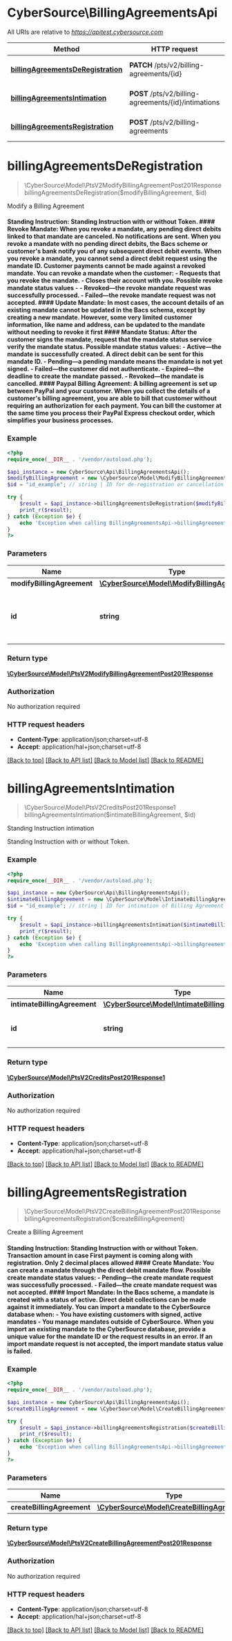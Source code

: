 # CyberSource\BillingAgreementsApi

All URIs are relative to *https://apitest.cybersource.com*

Method | HTTP request | Description
------------- | ------------- | -------------
[**billingAgreementsDeRegistration**](BillingAgreementsApi.md#billingAgreementsDeRegistration) | **PATCH** /pts/v2/billing-agreements/{id} | Modify a Billing Agreement
[**billingAgreementsIntimation**](BillingAgreementsApi.md#billingAgreementsIntimation) | **POST** /pts/v2/billing-agreements/{id}/intimations | Standing Instruction intimation
[**billingAgreementsRegistration**](BillingAgreementsApi.md#billingAgreementsRegistration) | **POST** /pts/v2/billing-agreements | Create a Billing Agreement


# **billingAgreementsDeRegistration**
> \CyberSource\Model\PtsV2ModifyBillingAgreementPost201Response billingAgreementsDeRegistration($modifyBillingAgreement, $id)

Modify a Billing Agreement

#### Standing Instruction: Standing Instruction with or without Token.  #### Revoke Mandate: When you revoke a mandate, any pending direct debits linked to that mandate are canceled. No notifications are sent. When you revoke a mandate with no pending direct debits, the Bacs scheme or customer's bank notify you of any subsequent direct debit events. When you revoke a mandate, you cannot send a direct debit request using the mandate ID. Customer payments cannot be made against a revoked mandate. You can revoke a mandate when the customer:   - Requests that you revoke the mandate.   - Closes their account with you. Possible revoke mandate status values -   - Revoked—the revoke mandate request was successfully processed.   - Failed—the revoke mandate request was not accepted.  #### Update Mandate: In most cases, the account details of an existing mandate cannot be updated in the Bacs schema, except by creating a new mandate. However, some very limited customer information, like name and address, can be updated to the mandate without needing to revoke it first  #### Mandate Status: After the customer signs the mandate, request that the mandate status service verify the mandate status. Possible mandate status values:   - Active—the mandate is successfully created. A direct debit can be sent for this mandate ID.   - Pending—a pending mandate means the mandate is not yet signed.   - Failed—the customer did not authenticate.   - Expired—the deadline to create the mandate passed.   - Revoked—the mandate is cancelled.  #### Paypal Billing Agreement:  A billing agreement is set up between PayPal and your customer. When you collect the details of a customer's billing agreement, you are able to bill that customer without requiring an authorization for each payment.  You can bill the customer at the same time you process their PayPal Express checkout order, which simplifies your business processes.

### Example
```php
<?php
require_once(__DIR__ . '/vendor/autoload.php');

$api_instance = new CyberSource\Api\BillingAgreementsApi();
$modifyBillingAgreement = new \CyberSource\Model\ModifyBillingAgreement(); // \CyberSource\Model\ModifyBillingAgreement | 
$id = "id_example"; // string | ID for de-registration or cancellation of Billing Agreement

try {
    $result = $api_instance->billingAgreementsDeRegistration($modifyBillingAgreement, $id);
    print_r($result);
} catch (Exception $e) {
    echo 'Exception when calling BillingAgreementsApi->billingAgreementsDeRegistration: ', $e->getMessage(), PHP_EOL;
}
?>
```

### Parameters

Name | Type | Description  | Notes
------------- | ------------- | ------------- | -------------
 **modifyBillingAgreement** | [**\CyberSource\Model\ModifyBillingAgreement**](../Model/ModifyBillingAgreement.md)|  |
 **id** | **string**| ID for de-registration or cancellation of Billing Agreement |

### Return type

[**\CyberSource\Model\PtsV2ModifyBillingAgreementPost201Response**](../Model/PtsV2ModifyBillingAgreementPost201Response.md)

### Authorization

No authorization required

### HTTP request headers

 - **Content-Type**: application/json;charset=utf-8
 - **Accept**: application/hal+json;charset=utf-8

[[Back to top]](#) [[Back to API list]](../../README.md#documentation-for-api-endpoints) [[Back to Model list]](../../README.md#documentation-for-models) [[Back to README]](../../README.md)

# **billingAgreementsIntimation**
> \CyberSource\Model\PtsV2CreditsPost201Response1 billingAgreementsIntimation($intimateBillingAgreement, $id)

Standing Instruction intimation

Standing Instruction with or without Token.

### Example
```php
<?php
require_once(__DIR__ . '/vendor/autoload.php');

$api_instance = new CyberSource\Api\BillingAgreementsApi();
$intimateBillingAgreement = new \CyberSource\Model\IntimateBillingAgreement(); // \CyberSource\Model\IntimateBillingAgreement | 
$id = "id_example"; // string | ID for intimation of Billing Agreement

try {
    $result = $api_instance->billingAgreementsIntimation($intimateBillingAgreement, $id);
    print_r($result);
} catch (Exception $e) {
    echo 'Exception when calling BillingAgreementsApi->billingAgreementsIntimation: ', $e->getMessage(), PHP_EOL;
}
?>
```

### Parameters

Name | Type | Description  | Notes
------------- | ------------- | ------------- | -------------
 **intimateBillingAgreement** | [**\CyberSource\Model\IntimateBillingAgreement**](../Model/IntimateBillingAgreement.md)|  |
 **id** | **string**| ID for intimation of Billing Agreement |

### Return type

[**\CyberSource\Model\PtsV2CreditsPost201Response1**](../Model/PtsV2CreditsPost201Response1.md)

### Authorization

No authorization required

### HTTP request headers

 - **Content-Type**: application/json;charset=utf-8
 - **Accept**: application/hal+json;charset=utf-8

[[Back to top]](#) [[Back to API list]](../../README.md#documentation-for-api-endpoints) [[Back to Model list]](../../README.md#documentation-for-models) [[Back to README]](../../README.md)

# **billingAgreementsRegistration**
> \CyberSource\Model\PtsV2CreateBillingAgreementPost201Response billingAgreementsRegistration($createBillingAgreement)

Create a Billing Agreement

#### Standing Instruction: Standing Instruction with or without Token. Transaction amount in case First payment is coming along with registration. Only 2 decimal places allowed  #### Create Mandate: You can create a mandate through the direct debit mandate flow. Possible create mandate status values:   - Pending—the create mandate request was successfully processed.   - Failed—the create mandate request was not accepted.  #### Import Mandate: In the Bacs scheme, a mandate is created with a status of active. Direct debit collections can be made against it immediately. You can import a mandate to the CyberSource database when:   - You have existing customers with signed, active mandates   - You manage mandates outside of CyberSource.  When you import an existing mandate to the CyberSource database, provide a unique value for the mandate ID or the request results in an error. If an import mandate request is not accepted, the import mandate status value is failed.

### Example
```php
<?php
require_once(__DIR__ . '/vendor/autoload.php');

$api_instance = new CyberSource\Api\BillingAgreementsApi();
$createBillingAgreement = new \CyberSource\Model\CreateBillingAgreement(); // \CyberSource\Model\CreateBillingAgreement | 

try {
    $result = $api_instance->billingAgreementsRegistration($createBillingAgreement);
    print_r($result);
} catch (Exception $e) {
    echo 'Exception when calling BillingAgreementsApi->billingAgreementsRegistration: ', $e->getMessage(), PHP_EOL;
}
?>
```

### Parameters

Name | Type | Description  | Notes
------------- | ------------- | ------------- | -------------
 **createBillingAgreement** | [**\CyberSource\Model\CreateBillingAgreement**](../Model/CreateBillingAgreement.md)|  |

### Return type

[**\CyberSource\Model\PtsV2CreateBillingAgreementPost201Response**](../Model/PtsV2CreateBillingAgreementPost201Response.md)

### Authorization

No authorization required

### HTTP request headers

 - **Content-Type**: application/json;charset=utf-8
 - **Accept**: application/hal+json;charset=utf-8

[[Back to top]](#) [[Back to API list]](../../README.md#documentation-for-api-endpoints) [[Back to Model list]](../../README.md#documentation-for-models) [[Back to README]](../../README.md)

